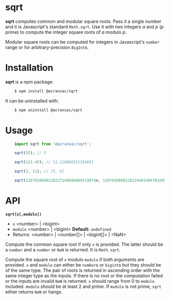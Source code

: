 # sqrt
**sqrt** computes common and modular square roots. Pass it a single number and it is Javascript's standard `Math.sqrt`. Use it with two integers _a_ and _p_ (_p_ prime) to compute the integer square roots of _a_ modulo _p_.

Modular square roots can be computed for integers in Javascript's `number` range or for arbitrary-precision `BigInt`s.

# Installation
**sqrt** is a npm package:

```bash
    $ npm install @acransac/sqrt
```

It can be uninstalled with:

```bash
    $ npm uninstall @acransac/sqrt
```

# Usage
```javascript
    import sqrt from '@acransac/sqrt';

    sqrt(25); // 5

    sqrt(123.45); // 11.110805551354051 

    sqrt(3, 11); // [5, 6]

    sqrt(1267650600228227149696889519974n, 1267650600228229401496703205223n); // [403392878153763115700000692025n, 864257722074466285796702513198n]
```

# API
**`sqrt(x[,modulo])`**

* `x` \<number> | \<bigint>
* `modulo` \<number> | \<bigint> **Default:** `undefined`
* Returns: \<number> | \<number[]> | \<bigint[]> | \<NaN>

Compute the common square root if only `x` is provided. The latter should be a `number` and a `number` or `NaN` is returned. It is `Math.sqrt`.

Compute the square root of `x` modulo `modulo` if both arguments are provided. `x` and `modulo` can either be `number`s or `bigint`s but they should be of the same type. The pair of roots is returned in ascending order with the same integer type as the inputs. If there is no root or the computation failed or the inputs are invalid `NaN` is returned.
`x` should range from 0 to `modulo` included. `modulo` should be at least 2 and prime. If `modulo` is not prime, `sqrt` either returns `NaN` or hangs.
